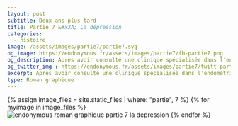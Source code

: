 ```yaml
---
layout: post
subtitle: Deux ans plus tard
title: Partie 7 &#x3A; La dépression
categories:
  - histoire
image: /assets/images/partie7/partie7.svg
og_image: https://endonymous.fr/assets/images/partie7/fb-partie7.png
og_description: Après avoir consulté une clinique spécialisée dans l'endométriose pour mes douleurs chroniques lombaires, je me retrouve face à un médecin qui m'explique que ma précédente opération a été mal faite et qu'il faut enlever toutes les lésions d'endométriose pour me soulager. L'opération prévoit également de couper un bout de mon uretère et de le réimplanter plus haut sur la vessie pour couper une lésion qui serait implantée sur l'uretère et me créerait des douleurs types colique néphrétique. Cette nouvelle opération est très lourde et m'effraie énormément. Je suis en attente  d'une IRM qui aidera à valider l'opération ou non, mais moralement je suis au plus bas.
og_twitter_img : https://endonymous.fr/assets/images/partie7/twitt-partie7.png
excerpt: Après avoir consulté une clinique spécialisée dans l'endométriose pour mes douleurs chroniques lombaires, je me retrouve face à un médecin qui m'explique que ma précédente opération a été mal faite et qu'il faut enlever toutes les lésions d'endométriose pour me soulager. L'opération prévoit également de couper un bout de mon uretère et de le réimplanter plus haut sur la vessie pour couper une lésion qui serait implantée sur l'uretère et me créerait des douleurs types colique néphrétique. Cette nouvelle opération est très lourde et m'effraie énormément. Je suis en attente  d'une IRM qui aidera à valider l'opération ou non, mais moralement je suis au plus bas.
type: Roman graphique
---
```

<div class="padding0">
    {% assign image_files = site.static_files | where: "partie", 7 %}
    {% for myimage in image_files %}
      <img class="img-fluid" src="{{ myimage.path }}" alt="endonymous roman graphique partie 7 la depression">
    {% endfor %}
</div>
